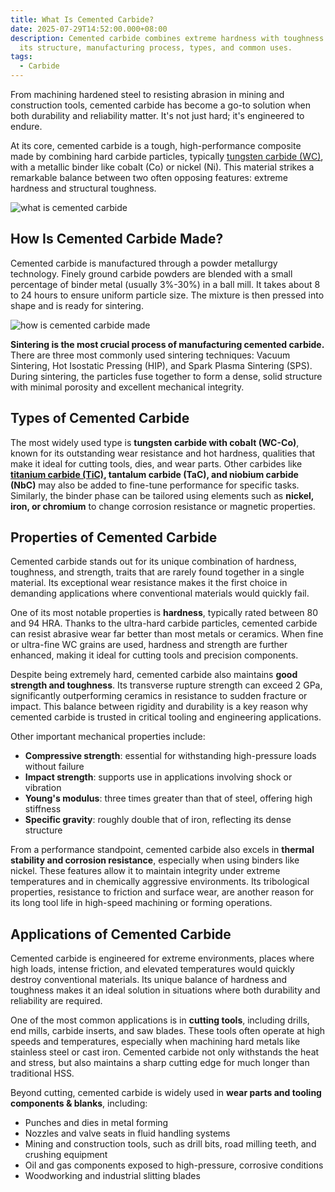 ```yaml
---
title: What Is Cemented Carbide?
date: 2025-07-29T14:52:00.000+08:00
description: Cemented carbide combines extreme hardness with toughness. Discover
  its structure, manufacturing process, types, and common uses.
tags:
  - Carbide
---
```

From machining hardened steel to resisting abrasion in mining and construction tools, cemented carbide has become a go-to solution when both durability and reliability matter. It's not just hard; it's engineered to endure. 

At its core, cemented carbide is a tough, high-performance composite made by combining hard carbide particles, typically [tungsten carbide (WC)](https://www.mechcarbide.com/posts/what-is-tungsten-carbide/), with a metallic binder like cobalt (Co) or nickel (Ni). This material strikes a remarkable balance between two often opposing features: extreme hardness and structural toughness.

![what is cemented carbide](/uploads/what-is-cemented-carbide-blog-1.png "What Is Cemented Carbide?")

## How Is Cemented Carbide Made?

Cemented carbide is manufactured through a powder metallurgy technology. Finely ground carbide powders are blended with a small percentage of binder metal (usually 3%-30%) in a ball mill. It takes about 8 to 24 hours to ensure uniform particle size. The mixture is then pressed into shape and is ready for sintering.

![how is cemented carbide made](/uploads/what-is-cemented-carbide-blog-2.png "Production Process of Cemented Carbide")

**Sintering is the most crucial process of manufacturing cemented carbide.** There are three most commonly used sintering techniques: Vacuum Sintering, Hot Isostatic Pressing (HIP), and Spark Plasma Sintering (SPS). During sintering, the particles fuse together to form a dense, solid structure with minimal porosity and excellent mechanical integrity.

## Types of Cemented Carbide

The most widely used type is **tungsten carbide with cobalt (WC-Co)**, known for its outstanding wear resistance and hot hardness, qualities that make it ideal for cutting tools, dies, and wear parts. Other carbides like **[titanium carbide (TiC)](https://www.mechcarbide.com/posts/titanium-carbide-vs-tungsten-carbide/), tantalum carbide (TaC), and niobium carbide (NbC)** may also be added to fine-tune performance for specific tasks. Similarly, the binder phase can be tailored using elements such as **nickel, iron, or chromium** to change corrosion resistance or magnetic properties.

## Properties of Cemented Carbide

Cemented carbide stands out for its unique combination of hardness, toughness, and strength, traits that are rarely found together in a single material. Its exceptional wear resistance makes it the first choice in demanding applications where conventional materials would quickly fail.

One of its most notable properties is **hardness**, typically rated between 80 and 94 HRA. Thanks to the ultra-hard carbide particles, cemented carbide can resist abrasive wear far better than most metals or ceramics. When fine or ultra-fine WC grains are used, hardness and strength are further enhanced, making it ideal for cutting tools and precision components.

Despite being extremely hard, cemented carbide also maintains **good strength and toughness**. Its transverse rupture strength can exceed 2 GPa, significantly outperforming ceramics in resistance to sudden fracture or impact. This balance between rigidity and durability is a key reason why cemented carbide is trusted in critical tooling and engineering applications.

Other important mechanical properties include:

* **Compressive strength**: essential for withstanding high-pressure loads without failure
* **Impact strength**: supports use in applications involving shock or vibration
* **Young's modulus**: three times greater than that of steel, offering high stiffness
* **Specific gravity**: roughly double that of iron, reflecting its dense structure

From a performance standpoint, cemented carbide also excels in **thermal stability and corrosion resistance**, especially when using binders like nickel. These features allow it to maintain integrity under extreme temperatures and in chemically aggressive environments. Its tribological properties, resistance to friction and surface wear, are another reason for its long tool life in high-speed machining or forming operations.

## Applications of Cemented Carbide

Cemented carbide is engineered for extreme environments, places where high loads, intense friction, and elevated temperatures would quickly destroy conventional materials. Its unique balance of hardness and toughness makes it an ideal solution in situations where both durability and reliability are required.

One of the most common applications is in **cutting tools**, including drills, end mills, carbide inserts, and saw blades. These tools often operate at high speeds and temperatures, especially when machining hard metals like stainless steel or cast iron. Cemented carbide not only withstands the heat and stress, but also maintains a sharp cutting edge for much longer than traditional HSS.

Beyond cutting, cemented carbide is widely used in **wear parts and tooling components & blanks**, including:

* Punches and dies in metal forming
* Nozzles and valve seats in fluid handling systems
* Mining and construction tools, such as drill bits, road milling teeth, and crushing equipment
* Oil and gas components exposed to high-pressure, corrosive conditions
* Woodworking and industrial slitting blades
